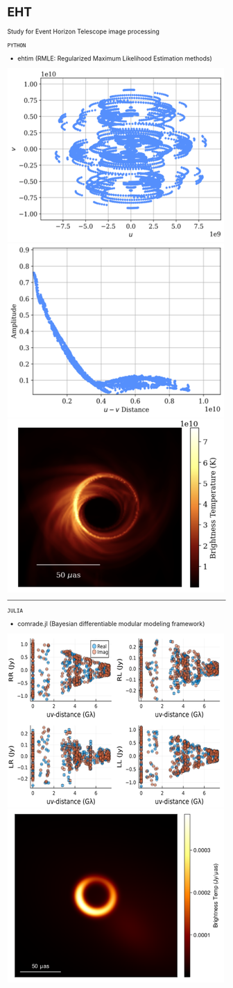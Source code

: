 # EHT
Study for Event Horizon Telescope image processing

`PYTHON`
- ehtim (RMLE: Regularized Maximum Likelihood Estimation methods)

<img src="ehtim_result/resultsuv.png" width = "500" height="400"/>

<img src="ehtim_result/resultsamps.png" width = "500" height="400"/>

<img src="ehtim_result/VLBI_M87.png" width = "500" height="400"/>

---

`JULIA`

- comrade.jl (Bayesian differentiable modular modeling framework)

<img src="comrade_result/comrade_opt_plot.png" width = "500" height="400"/>

<img src="comrade_result/comrade_result_2.png" width = "500" height="400"/>

